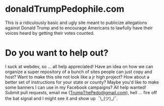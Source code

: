 # donaldTrumpPedophile.com
This is a ridiculously basic and ugly site meant to publicize allegations against Donald Trump and to encourage Americans to lawfully have their voices heard by getting their votes counted.

# Do you want to help out?
I suck at webdev, so ... all help appreciated! Have an idea on how we can organize a super repository of a bunch of sites people can just copy and host? Want to make this site not look like a jr high project? How about a better set of instructions for your state or county? Maybe you'd like to make some banners I can use in my Facebook campaigns? All help wanted! Submit pull requests, email me (TrumpThePedo@gmail.com), hell ... fire off the bat signal and I might see it and show up  ¯\\\_(ツ)\_/¯.
